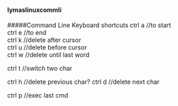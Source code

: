 #### lymaslinuxcommli
#####Command Line Keyboard shortcuts
ctrl a  //to start  
ctrl e //to end  
ctrl k //delete after cursor  
ctrl u //delete before cursor  
ctrl w //delete until last word  

ctrl t //switch two char  

ctrl h //delete previous char?
ctrl d //delete next char

ctrl p  //exec last cmd
